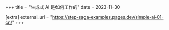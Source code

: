 +++
title = "生成式 AI 是如何工作的"
date = 2023-11-30

[extra]
external_url = "https://step-saga-examples.pages.dev/simple-ai-01-cn/"
+++
